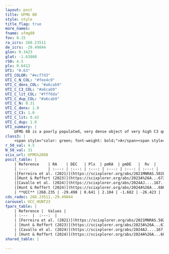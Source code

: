 ```yaml
---
layout: post
title: UFMG 88
style: style
title_flag: true
more_names: 
fname: ufmg88
fov: 0.15
ra_icrs: 268.23511
de_icrs: -29.49844
glon: 0.3423
glat: -1.63868
r50: 4.5
plx: 0.6413
UTI: "0.63"
UTI_COLOR: "#ecf7d3"
UTI_C_N_COL: "#fee4c9"
UTI_C_dens_COL: "#a6cab9"
UTI_C_C3_COL: "#a6cab9"
UTI_C_lit_COL: "#fff6da"
UTI_C_dup_COL: "#a6cab9"
UTI_C_N: 0.31
UTI_C_dens: 1.0
UTI_C_C3: 1.0
UTI_C_lit: 0.42
UTI_C_dup: 1.0
UTI_summary: |
    UFMG 88 is a poorly populated, very dense object of very high C3 quality. It is poorly studied in the literature.
class3: |
    <span style="color: green; font-weight: bold;">A</span><span style="color: green; font-weight: bold;">A</span>
r_50_val: 4.5
N_50_val: 31
scix_url: UFMG%2088
posit_table: |
    | Reference    | RA    | DEC   | Plx  | pmRA  | pmDE   |  Rv  |
    | :---         | :---: | :---: | :---: | :---: | :---: | :---: |
    |[Ferreira et al. (2021)](https://scixplorer.org/abs/2021MNRAS.502L..90F) | 268.21 | -29.431 | 0.588 | 1.96 | -1.563 | -- |
    |[Hunt & Reffert (2023)](https://scixplorer.org/abs/2023A%26A...673A.114H) | 268.198 | -29.526 | 0.651 | 2.128 | -1.67 | -26.647 |
    |[Cavallo et al. (2024)](https://scixplorer.org/abs/2024AJ....167...12C) | 268.221 | -29.492 | 0.651 | -- | -- | -- |
    |[Hunt & Reffert (2024)](https://scixplorer.org/abs/2024A%26A...686A..42H) | 268.198 | -29.526 | 0.651 | 2.128 | -1.67 | -26.647 |
    | **UCC** |268.235 | -29.498 | 0.641 | 2.104 | -1.682 | -26.423 | 
cds_radec: 268.23511,-29.49844
carousel: UCC_HUNT23
fpars_table: |
    | Reference |  Values |
    | :---  |  :---:  |
    | [Ferreira et al. (2021)](https://scixplorer.org/abs/2021MNRAS.502L..90F) | `E(B-V)=0.58, Dmod=10.5, logt=8.7` |
    | [Hunt & Reffert (2023)](https://scixplorer.org/abs/2023A%26A...673A.114H) | `AV50=1.714, diffAV50=1.877, MOD50=10.799, logAge50=8.405` |
    | [Cavallo et al. (2024)](https://scixplorer.org/abs/2024AJ....167...12C) | `AV50=2.86, dMod50=10.16, logAge50=8.49, [Fe/H]50=-1.28` |
    | [Hunt & Reffert (2024)](https://scixplorer.org/abs/2024A%26A...686A..42H) | `MassJ=727.730` |
shared_table: |
    
---
```

